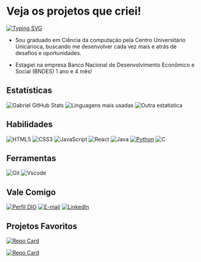 # Veja os projetos que criei!

[![Typing SVG](https://readme-typing-svg.demolab.com/?font=Courier&color=FFFF&size=35&center=true&vCenter=true&width=1350&+lines=Pleasure,+My+name+is+Gabriel+Alves!;I+Have+24+years+old!;I'm+from+Brazil,+RJ!;Study+computer+science+at+the+university’s+unicariotic+center+;Welcome!+:%29&)](https://git.io/typing-svg)

- Sou graduado em Ciência da computação pela Centro Universitário Unicarioca, buscando me desenvolver cada vez mais e atrás de desafios e oportunidades.

- Estagiei na empresa Banco Nacional de Desenvolvimento Econômico e Social (BNDES) 1 ano e 4 mês!

<!--
*Gabriel1000000/Gabriel1000000* is a ✨ special ✨ repository because its `README.md` (this file) appears on your GitHub profile.

Here are some ideas to get you started:

- 🔭 I’m currently working on ...
 
- 👯 I’m looking to collaborate on ...
- 🤔 I’m looking for help with ...
- 💬 Ask me about ...
- 📫 How to reach me: ...
- 😄 Pronouns: ...
- ⚡ Fun fact: ...
-->

##  Estatísticas
<!--https://github.com/Gabriel1000000-->
![Gabriel GitHub Stats](https://github-readme-stats.vercel.app/api?username=Gabriel1000000&show_icons=true&theme=highcontrast&include_all_commits=true&count_private=true)
![Linguagens mais usadas](https://github-readme-stats.vercel.app/api/top-langs/?username=Gabriel1000000&layout=compact&langs_count=7&theme=highcontrast)
![Outra estatística](https://github-readme-stats-git-masterrstaa-rickstaa.vercel.app/api/top-langs/?username=Gabriel1000000&show_icons=true&theme=highcontrast)
<!--
  <div style="display: inline_block">
   <img align="center" alt="Gariel-Js" height="30" width="40"src="https://raw.githubusercontent.com/devicons/devicon/master/icons/javascript/javascript-plain.svg">
   <img align="center" alt="Gariel-React" height="30" width="40" src="https://raw.githubusercontent.com/devicons/devicon/master/icons/react/react-original.svg">
   <img align="center" alt="Gariel-HTML" height="30" width="40" src="https://raw.githubusercontent.com/devicons/devicon/master/icons/html5/html5-original.svg">
   <img align="center" alt="Gariel-CSS" height="30" width="40" src="https://raw.githubusercontent.com/devicons/devicon/master/icons/css3/css3-original.svg">
   <a href="https://github.com/Gabriel1000000/app-sabor-express" text-decoration: none>
    <img align="center" alt="Gariel-Python" height="30" width="40" src="https://raw.githubusercontent.com/devicons/devicon/master/icons/python/python-original.svg">
   </a>
 </div><br/>
-->
## Habilidades

![HTML5](https://img.shields.io/badge/HTML5-E34F26?style=for-the-badge&logo=html5&logoColor=white)
![CSS3](https://img.shields.io/badge/CSS3-1572B6?style=for-the-badge&logo=css3&logoColor=white)
![JavaScript](https://img.shields.io/badge/JavaScript-F7DF1E?style=for-the-badge&logo=javascript&logoColor=black)
![React](https://img.shields.io/badge/React-20232A?style=for-the-badge&logo=react&logoColor=61DAFB)
![Java](https://img.shields.io/badge/java-%23ED8B00.svg?style=for-the-badge&logo=openjdk&logoColor=white)
[![Python](https://img.shields.io/badge/python-3670A0?style=for-the-badge&logo=python&logoColor=ffdd54)](https://github.com/Gabriel1000000/app-sabor-express)
![C](https://img.shields.io/badge/C-00599C?style=for-the-badge&logo=c&logoColor=white)
 
## Ferramentas

![Git](https://img.shields.io/badge/GIT-E44C30?style=for-the-badge&logo=git&logoColor=white)
![Vscode](https://img.shields.io/badge/Vscode-007ACC?style=for-the-badge&logo=visual-studio-code&logoColor=white)
 
## Vale Comigo

[![Perfil DIO](https://img.shields.io/badge/-Meu%20Perfil%20na%20DIO-30A3DC?style=for-the-badge)](https://web.dio.me/users/gabriel_varella1327)
[![E-mail](https://img.shields.io/badge/-Email-000?style=for-the-badge&logo=microsoft-outlook&logoColor=E94D5F)](mailto:gabriel.alves.varella@gmail.com)
[![LinkedIn](https://img.shields.io/badge/-LinkedIn-000?style=for-the-badge&logo=linkedin&logoColor=30A3DC)](https://www.linkedin.com/in/gabriel-alves-varella-da-costa-07883a235)

## Projetos Favoritos

[![Repo Card](https://github-readme-stats.vercel.app/api/pin/?username=Gabriel1000000&repo=Meu-portfolio&bg_color=000&border_color=30A3DC&show_icons=true&theme=highcontrast)](https://github.com/Gabriel1000000/Meu-portfolio)

[![Repo Card](https://github-readme-stats.vercel.app/api/pin/?username=Gabriel1000000&repo=API-Rest-Aplicacao-Med.Voll&bg_color=000&border_color=30A3DC&show_icons=true&theme=highcontrast)](https://github.com/Gabriel1000000/API-Rest-Aplicacao-Med.Voll)







